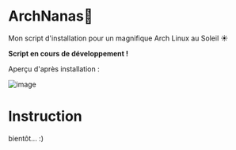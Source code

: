 # ArchNanas🐧
Mon script d'installation pour un magnifique Arch Linux au Soleil ☀️

**Script en cours de développement !**

Aperçu d'après installation :

![image](https://github.com/benstitousofiane/ArchNanas/assets/129552238/6ed15f34-dba6-41c0-b30b-8a35cdc9d91f)

# Instruction
bientôt... :)
